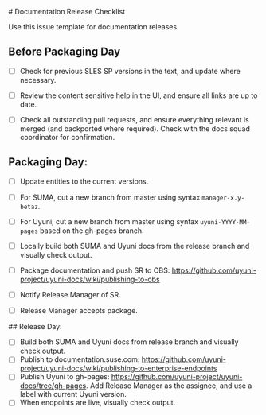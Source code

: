 # Documentation Release Checklist

Use this issue template for documentation releases.

## Before Packaging Day

- [ ] Check for previous SLES SP versions in the text, and update where necessary.
- [ ] Review the content sensitive help in the UI, and ensure all links are up to date.
- [ ] Check all outstanding pull requests, and ensure everything relevant is merged (and backported where required).
Check with the docs squad coordinator for confirmation.


## Packaging Day:

- [ ] Update entities to the current versions.
- [ ] For SUMA, cut a new branch from master using syntax `manager-x.y-betaz`.
- [ ] For Uyuni, cut a new branch from master using syntax `uyuni-YYYY-MM-pages` based on the gh-pages branch.
- [ ] Locally build both SUMA and Uyuni docs from the release branch and visually check output.
- [ ] Package documentation and push SR to OBS: https://github.com/uyuni-project/uyuni-docs/wiki/publishing-to-obs
- [ ] Notify Release Manager of SR.
- [ ] Release Manager accepts package.


## Release Day:

- [ ] Build both SUMA and Uyuni docs from release branch and visually check output.
- [ ] Publish to documentation.suse.com: https://github.com/uyuni-project/uyuni-docs/wiki/publishing-to-enterprise-endpoints
- [ ] Publish Uyuni to gh-pages: https://github.com/uyuni-project/uyuni-docs/tree/gh-pages. Add Release Manager as the assignee, and use a label with current Uyuni version.
- [ ] When endpoints are live, visually check output.
